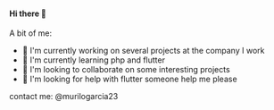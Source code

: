 #### Hi there 👋

A bit of me:

- 🔭 I'm currently working on several projects at the company I work
- 🌱 I'm currently learning php and flutter
- 👯 I'm looking to collaborate on some interesting projects
- 🤔 I'm looking for help with flutter someone help me please

contact me:
@murilogarcia23
